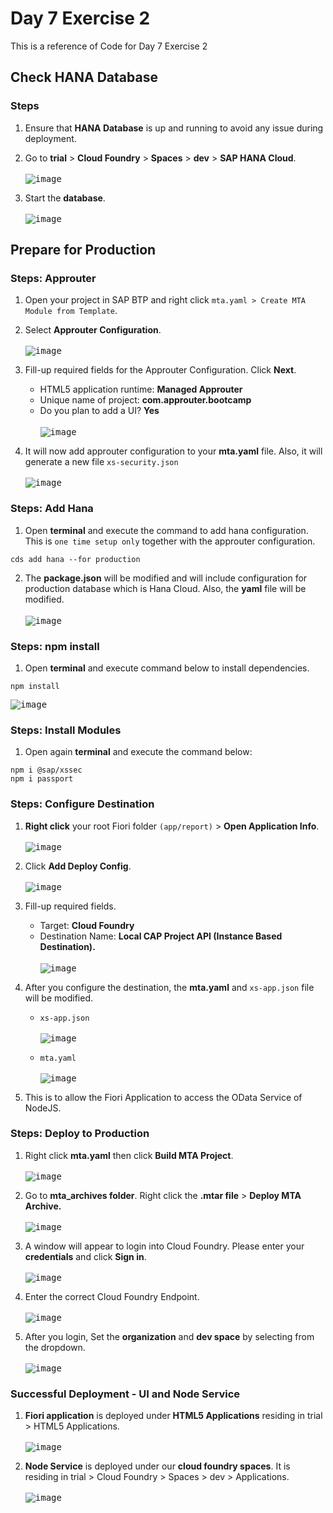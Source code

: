 # Day 7 Exercise 2
This is a reference of Code for Day 7 Exercise 2

## Check HANA Database
### Steps
1. Ensure that **HANA Database** is up and running to avoid any issue during deployment.
2. Go to **trial** > **Cloud Foundry** > **Spaces** > **dev** > **SAP HANA Cloud**. <br>   
<kbd> ![image](https://github.com/takaobaltazar/sap-capm-bookshop/assets/9301953/c4e6e1b9-9aa9-4a27-a24e-c602280a0a4b) </kbd>

3. Start the **database**. <br>   
<kbd> ![image](https://github.com/takaobaltazar/sap-capm-bookshop/assets/9301953/8e5cf0a0-b99e-4481-bc9c-9435cecb70ff) </kbd>

## Prepare for Production
### Steps: Approuter
1. Open your project in SAP BTP and right click `mta.yaml > Create MTA Module from Template`.<br>   
2. Select **Approuter Configuration**.<br>   
<kbd> ![image](https://github.com/takaobaltazar/sap-capm-bookshop/assets/9301953/9e4e3995-aebd-4c5a-b57f-1f971b055657) </kbd>

3. Fill-up required fields for the Approuter Configuration. Click **Next**.
    - HTML5 application runtime: **Managed Approuter**
    - Unique name of project: **com.approuter.bootcamp**
    - Do you plan to add a UI? **Yes**<br>   
    <kbd> ![image](https://github.com/takaobaltazar/sap-capm-bookshop/assets/9301953/e481c810-6499-468b-8e20-b529f011ac88) </kbd>

4. It will now add approuter configuration to your **mta.yaml** file. Also, it will generate a new file `xs-security.json`<br>   
<kbd> ![image](https://github.com/takaobaltazar/sap-capm-bookshop/assets/9301953/d091d382-2c44-4823-afcc-4feb3a2c5d0a) </kbd><br>    

### Steps: Add Hana
1. Open **terminal** and execute the command to add hana configuration. This is `one time setup only` together with the approuter configuration.
```cds
cds add hana --for production
```

2. The **package.json** will be modified and will include configuration for production database which is Hana Cloud. Also, the **yaml** file will be modified. <br>   
<kbd> ![image](https://github.com/takaobaltazar/sap-capm-bookshop/assets/9301953/cf9e3cb8-ee79-4e19-a25c-3447e7078023) </kbd>

### Steps: npm install
1. Open **terminal** and execute command below to install dependencies.
```cds
npm install
```
<kbd> ![image](https://github.com/takaobaltazar/sap-capm-bookshop/assets/9301953/a587a26c-0fa1-415b-ba85-2c33bcbc4d3c) </kbd>

### Steps: Install Modules
1. Open again **terminal** and execute the command below:
```cds
npm i @sap/xssec
npm i passport
```

### Steps: Configure Destination
1. **Right click** your root Fiori folder `(app/report)` > **Open Application Info**. <br>   
<kbd> ![image](https://github.com/takaobaltazar/sap-capm-bookshop/assets/9301953/2c346ed6-697f-4ddc-bd80-c84d53be68d0) </kbd>

2. Click **Add Deploy Config**.<br>   
<kbd>![image](https://github.com/takaobaltazar/sap-capm-bookshop/assets/9301953/c8836a71-2827-4b24-9c28-79f8275f8bde)</kbd>

3. Fill-up required fields.
    - Target: **Cloud Foundry**
    - Destination Name: **Local CAP Project API (Instance Based Destination).**<br>   
    <kbd> ![image](https://github.com/takaobaltazar/sap-capm-bookshop/assets/9301953/50a85c48-46d4-4cf7-a923-b123b95147e0) </kbd>
    
4. After you configure the destination, the **mta.yaml** and `xs-app.json` file will be modified.
    - `xs-app.json`<br>   
    <kbd> ![image](https://github.com/takaobaltazar/sap-capm-bookshop/assets/9301953/d9b6964b-a891-4522-87d6-314c517d7971) </kbd><br>   
    
    - `mta.yaml`<br>   
    <kbd>![image](https://github.com/takaobaltazar/sap-capm-bookshop/assets/9301953/7cc2673e-cdd1-4ddb-ab87-2a2cdb2fd95e)</kbd>

5. This is to allow the Fiori Application to access the OData Service of NodeJS.

### Steps: Deploy to Production
1. Right click **mta.yaml** then click **Build MTA Project**.<br>   
<kbd> ![image](https://github.com/takaobaltazar/sap-capm-bookshop/assets/9301953/dfb58315-1bfe-4a9e-b943-896bfd9bd49b) </kbd>

2. Go to **mta_archives folder**. Right click the **.mtar file** > **Deploy MTA Archive.**<br>   
<kbd> ![image](https://github.com/takaobaltazar/sap-capm-bookshop/assets/9301953/8b695aba-bdbf-485e-b30d-1fb9569dac3b) </kbd>

3. A window will appear to login into Cloud Foundry. Please enter your **credentials** and click **Sign in**.<br>   
<kbd> ![image](https://github.com/takaobaltazar/sap-capm-bookshop/assets/9301953/5af524e5-61ee-4ac3-942d-a490abbaf88d) </kbd>

4. Enter the correct Cloud Foundry Endpoint.<br>   
<kbd> ![image](https://github.com/takaobaltazar/sap-capm-bookshop/assets/9301953/5da0646c-b2e4-42f5-8080-5a71d3c5f301) </kbd>

5. After you login, Set the **organization** and **dev space** by selecting from the dropdown.<br>   
<kbd> ![image](https://github.com/takaobaltazar/sap-capm-bookshop/assets/9301953/90f84c3f-2ec4-4073-a7cc-c634e339ba05) </kbd>

### Successful Deployment - UI and Node Service
1. **Fiori application** is deployed under **HTML5 Applications** residing in trial > HTML5 Applications.<br>   
<kbd> ![image](https://github.com/takaobaltazar/sap-capm-bookshop/assets/9301953/0417f0b9-58c1-43ba-bf30-19b69ee10fcc) </kbd>

2. **Node Service** is deployed under our **cloud foundry spaces**. It is residing in trial > Cloud Foundry > Spaces > dev > Applications. <br>   
<kbd> ![image](https://github.com/takaobaltazar/sap-capm-bookshop/assets/9301953/4c81a9fe-6fc2-4e76-a2c0-b949d42973c0) </kbd>



